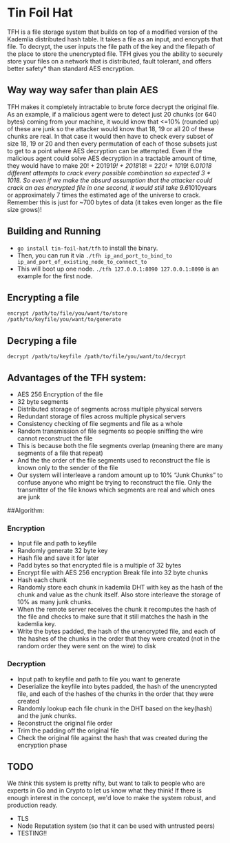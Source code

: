 # Tin Foil Hat

TFH is a file storage system that builds on top of a modified version of the Kademlia distributed hash table. It takes a file as an input, and encrypts that file. To decrypt, the user inputs the file path of the key and the filepath of the place to store the unencrypted file. TFH gives you the ability to securely store your files on a network that is distributed, fault tolerant, and offers better safety* than standard AES encryption.


## Way way way safer than plain AES
TFH makes it completely intractable to brute force decrypt the original file. As an example, if a malicious agent were to detect just 20 chunks (or 640 bytes) coming from your machine, it would know that <=10% (rounded up) of these are junk so the attacker would know that 18, 19 or all 20 of these chunks are real. In that case it would then have to check every subset of size 18, 19 or 20 and then every permutation of each of those subsets just to get to a point where AES decryption can be attempted. Even if the malicious agent could solve AES decryption in a tractable amount of time, they would have to make 20! + 2019*19! + 2018*18! = 2*20! + 10*19!  6.0*1018  different attempts to crack every possible combination so expected 3 * 1018. So even if we make the absurd assumption that the attacker could crack an aes encrypted file in one second, it would still take 9.6*1010years or approximately 7 times the estimated age of the universe to crack. Remember this is just for ~700 bytes of data (it takes even longer as the file size grows)!


## Building and Running
- `go install tin-foil-hat/tfh` to install the binary.
- Then, you can run it via `./tfh ip_and_port_to_bind_to ip_and_port_of_existing_node_to_connect_to`
- This will boot up one node. `./tfh 127.0.0.1:8090 127.0.0.1:8090` is an example for the first node.

## Encrypting a file
`encrypt /path/to/file/you/want/to/store /path/to/keyfile/you/want/to/generate`

## Decryping a file
`decrypt /path/to/keyfile /path/to/file/you/want/to/decrypt`

## Advantages of the TFH system:

- AES 256 Encryption of the file
- 32 byte segments
- Distributed storage of segments across multiple physical servers
- Redundant storage of files across multiple physical servers
- Consistency checking of file segments and file as a whole
- Random transmission of file segments so people sniffing the wire cannot reconstruct the file
- This is because both the file segments overlap (meaning there are many segments of a file that repeat)
- And the the order of the file segments used to reconstruct the file is known only to the sender of the file
- Our system will interleave a random amount up to 10% “Junk Chunks” to confuse anyone who might be trying to reconstruct the file. Only the transmitter of the file knows which segments are real and which ones are junk

##Algorithm:
### Encryption

- Input file and path to keyfile
- Randomly generate 32 byte key
- Hash file and save it for later
- Padd bytes so that encrypted file is a multiple of 32 bytes
- Encrypt file with AES 256 encryption
Break file into 32 byte chunks
- Hash each chunk
- Randomly store each chunk in kademlia DHT with key as the hash of the chunk and value as the chunk itself. Also store interleave the storage of 10% as many junk chunks.
- When the remote server receives the chunk it recomputes the hash of the file and checks to make sure that it still matches the hash in the kademlia key.
- Write the bytes padded, the hash of the unencrypted file, and each of the hashes of the chunks in the order that they were created (not in the random order they were sent on the wire) to disk

### Decryption

- Input path to keyfile and path to file you want to generate
- Deserialize the keyfile into bytes padded, the hash of the unencrypted file, and each of the hashes of the chunks in the order that they were created
- Randomly lookup each file chunk in the DHT based on the key(hash) and the junk chunks.
- Reconstruct the original file order
- Trim the padding off the original file
- Check the original file against the hash that was created during the encryption phase

## TODO

We *think* this system is pretty nifty, but want to talk to people who are experts in Go and in Crypto to let us know what they think! If there is enough interest in the concept, we'd love to make the system robust, and production ready.

- TLS
- Node Reputation system (so that it can be used with untrusted peers)
- TESTING!!

